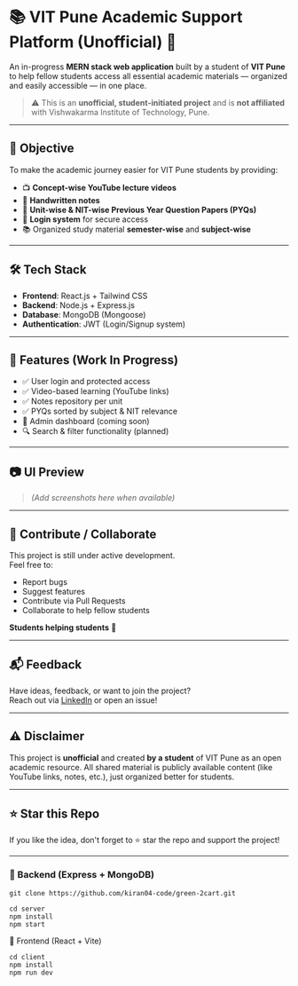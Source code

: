 # 📚 VIT Pune Academic Support Platform (Unofficial) 🚀

An in-progress **MERN stack web application** built by a student of **VIT Pune** to help fellow students access all essential academic materials — organized and easily accessible — in one place.

> ⚠️ This is an **unofficial, student-initiated project** and is **not affiliated** with Vishwakarma Institute of Technology, Pune.

---

## 🎯 Objective

To make the academic journey easier for VIT Pune students by providing:
- 📺 **Concept-wise YouTube lecture videos**
- 📝 **Handwritten notes**
- 📂 **Unit-wise & NIT-wise Previous Year Question Papers (PYQs)**
- 🔐 **Login system** for secure access
- 📚 Organized study material **semester-wise** and **subject-wise**

---

## 🛠 Tech Stack

- **Frontend**: React.js + Tailwind CSS
- **Backend**: Node.js + Express.js
- **Database**: MongoDB (Mongoose)
- **Authentication**: JWT (Login/Signup system)

---

## 📌 Features (Work In Progress)

- ✅ User login and protected access
- ✅ Video-based learning (YouTube links)
- ✅ Notes repository per unit
- ✅ PYQs sorted by subject & NIT relevance
- 🧩 Admin dashboard (coming soon)
- 🔍 Search & filter functionality (planned)

---

## 📷 UI Preview

> *(Add screenshots here when available)*

---

## 🤝 Contribute / Collaborate

This project is still under active development.  
Feel free to:
- Report bugs
- Suggest features
- Contribute via Pull Requests
- Collaborate to help fellow students

**Students helping students** 💙

---

## 📬 Feedback

Have ideas, feedback, or want to join the project?  
Reach out via [LinkedIn](https://www.linkedin.com/in/YOUR_LINK) or open an issue!

---

## ⚠ Disclaimer

This project is **unofficial** and created **by a student** of VIT Pune as an open academic resource. All shared material is publicly available content (like YouTube links, notes, etc.), just organized better for students.  

---

## ⭐ Star this Repo

If you like the idea, don't forget to ⭐ star the repo and support the project!

---
### 🔧 Backend (Express + MongoDB)


    git clone https://github.com/kiran04-code/green-2cart.git

    cd server
    npm install
    npm start
🎨 Frontend (React + Vite)

    cd client
    npm install
    npm run dev



    
    

